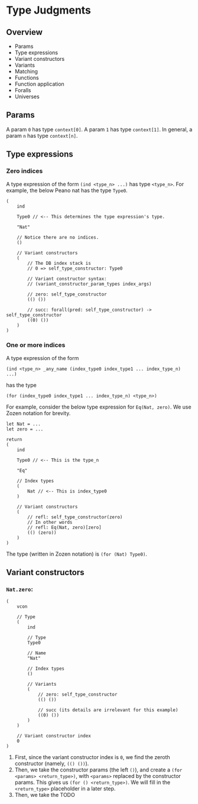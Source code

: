 # Type Judgments

## Overview

- Params
- Type expressions
- Variant constructors
- Variants
- Matching
- Functions
- Function application
- Foralls
- Universes

## Params

A param `0` has type `context[0]`.
A param `1` has type `context[1]`.
In general, a param `n` has type `context[n]`.

## Type expressions

### Zero indices

A type expression of the form `(ind <type_n> ...)` has type `<type_n>`.
For example, the below Peano nat has the type `Type0`.

```zo
(
    ind

    Type0 // <-- This determines the type expression's type.

    "Nat"

    // Notice there are no indices.
    ()

    // Variant constructors
    (
        // The DB index stack is
        // 0 => self_type_constructor: Type0

        // Variant constructor syntax:
        // (variant_constructor_param_types index_args)

        // zero: self_type_constructor
        (() ())

        // succ: forall(pred: self_type_constructor) -> self_type_constructor
        ((0) ())
    )
)
```

### One or more indices

A type expression of the form

```zolike
(ind <type_n> _any_name (index_type0 index_type1 ... index_type_n) ...)
```

has the type

```zolike
(for (index_type0 index_type1 ... index_type_n) <type_n>)
```

For example, consider the below type expression for `Eq(Nat, zero)`.
We use Zozen notation for brevity.

```zozen
let Nat = ...
let zero = ...

return
(
    ind

    Type0 // <-- This is the type_n

    "Eq"

    // Index types
    (
        Nat // <-- This is index_type0
    )

    // Variant constructors
    (
        // refl: self_type_constructor(zero)
        // In other words
        // refl: Eq(Nat, zero)[zero]
        (() (zero))
    )
)
```

The type (written in Zozen notation) is `(for (Nat) Type0)`.

## Variant constructors

### `Nat.zero`:

```zo
(
    vcon

    // Type
    (
        ind

        // Type
        Type0

        // Name
        "Nat"

        // Index types
        ()

        // Variants
        (
            // zero: self_type_constructor
            (() ())

            // succ (its details are irrelevant for this example)
            ((0) ())
        )
    )

    // Variant constructor index
    0
)
```

1. First, since the variant constructor index is `0`,
   we find the zeroth constructor (namely, `(() ())`).
2. Then, we take the constructor params (the left `()`),
   and create a `(for <params> <return_type>)`, with `<params>`
   replaced by the constructor params.
   This gives us `(for () <return_type>)`.
   We will fill in the `<return_type>` placeholder in a later step.
3. Then, we take the TODO
